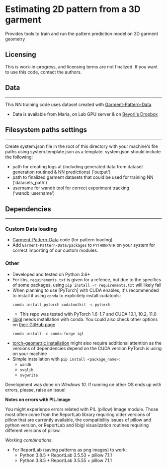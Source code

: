 # Estimating 2D pattern from a 3D garment

Provides tools to train and run the pattern prediction model on 3D garment geometry 

## Licensing 
This is work-in-progress, and licensing terms are not finalized. If you want to use this code, contact the authors. 

## Data
---
This NN training code uses dataset created with [Garment-Pattern-Data](https://motionlab.kaist.ac.kr/git/mariako/Garment-Pattern-Data).
* Data is available from Maria, on Lab GPU server & on [Beyori's Dropbox](https://www.dropbox.com/sh/s7np66uisrr5g3k/AAC-ScwVh-938V4J2R5rbvHIa?dl=0)

## Filesystem paths settings
---
Create system.json file in the root of this directory with your machine's file paths using system.template.json as a template. 
system.json should include the following: 
* path for creating logs at (including generated data from dataset generation routined & NN predictions) ('output')
* path to finalized garment datasets that could be used for training NN ('datasets_path')
* username for wandb tool for correct experiment tracking ('wandb_username')

## Dependencies
---

### Custom Data loading

* [Garment-Pattern-Data](https://motionlab.kaist.ac.kr/git/mariako/Garment-Pattern-Data) code (for pattern loading)
* Add `Garment-Pattern-Data/packages` to `PYTHONPATH` on your system for correct importing of our custom modules.

### Other
* Developed and tested on Python 3.6+
* For libs, `requirements.txt` is given for a refence, but due to the specifics of some packages, using `pip install -r requirements.txt` will likely fail
* When planning to use [PyTorch] with CUDA enables, it's recommended to install it using `conda` to explicitely install cudatools: 
    ```
    conda install pytorch cudatoolkit -c pytorch
    ```
    * This repo was tested with PyTorch 1.6-1.7 and CUDA 10.1, 10.2, 11.0
* [libigl](https://github.com/libigl/libigl-python-bindings) needs installation with conda. You could also check other options on [their GitHub page](https://github.com/libigl/libigl-python-bindings)
    ```
    conda install -c conda-forge igl
    ```
* [torch-geometric installation](https://pytorch-geometric.readthedocs.io/en/latest/notes/installation.html) might also require additional attention as the versions of dependencies depend on the CUDA version PyTorch is using on your machine
* Simple installation with `pip install <package_name>`: 
    * `wandb` 
    * `svglib` 
    * `svgwrite`

Development was done on _Windows 10_. If running on other OS ends up with errors, please, raise an issue!

**Notes on errors with PIL.Image**

You might experience errors related with PIL (pillow) Image module. Those most often come from the ReportLab library requiring older versions of pillow that are currently available, the compatibility issues of pillow and python version, or ReportLab and libigl visualization routines requiring different versions of pillow. 

*Working combinations*:
* For ReportLab (saving patterns as png images) to work: 
    * Python 3.8.5 + ReportLab 3.5.53 + pillow 7.1.1
    * Python 3.8.5 + ReportLab 3.5.55 + pillow 7.1.1
